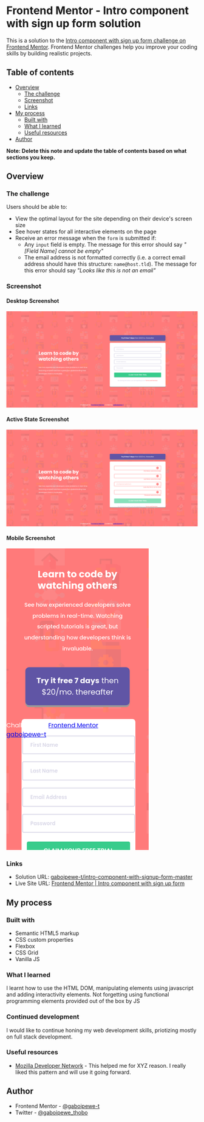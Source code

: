 # Frontend Mentor - Intro component with sign up form solution

This is a solution to the [Intro component with sign up form challenge on Frontend Mentor](https://www.frontendmentor.io/challenges/intro-component-with-signup-form-5cf91bd49edda32581d28fd1). Frontend Mentor challenges help you improve your coding skills by building realistic projects. 

## Table of contents

- [Overview](#overview)
  - [The challenge](#the-challenge)
  - [Screenshot](#screenshot)
  - [Links](#links)
- [My process](#my-process)
  - [Built with](#built-with)
  - [What I learned](#what-i-learned)
  - [Useful resources](#useful-resources)
- [Author](#author)

**Note: Delete this note and update the table of contents based on what sections you keep.**

## Overview

### The challenge

Users should be able to:

- View the optimal layout for the site depending on their device's screen size
- See hover states for all interactive elements on the page
- Receive an error message when the `form` is submitted if:
  - Any `input` field is empty. The message for this error should say *"[Field Name] cannot be empty"*
  - The email address is not formatted correctly (i.e. a correct email address should have this structure: `name@host.tld`). The message for this error should say *"Looks like this is not an email"*

### Screenshot

#### Desktop Screenshot
![](./screenshots/screenshot-desktop.png)

#### Active State Screenshot
![](./screenshots/screenshot-active-state.png)

#### Mobile Screenshot
![](./screenshots/mobile-screenshot.png)

### Links

- Solution URL: [gaboipewe-t/intro-component-with-signup-form-master](https://github.com/gaboipewe-t/intro-component-with-signup-form-master)
- Live Site URL: [Frontend Mentor | Intro component with sign up form](https://intro-component-with-signup-thobo.netlify.app/)

## My process

### Built with

- Semantic HTML5 markup
- CSS custom properties
- Flexbox
- CSS Grid
- Vanilla JS


### What I learned

I learnt how to use the HTML DOM, manipulating elements using javascript and adding interactivity elements. Not forgetting using functional programming elements provided out of the box by JS

### Continued development

I would like to continue honing my web development skills, priotizing mostly on full stack development.


### Useful resources

- [Mozilla Developer Network](https://developer.mozilla.org/docs) - This helped me for XYZ reason. I really liked this pattern and will use it going forward.

## Author

- Frontend Mentor - [@gaboipewe-t](https://www.frontendmentor.io/profile/gaboipewe-t)
- Twitter - [@gaboipewe_thobo](https://www.twitter.com/gaboipewe_thobo)
